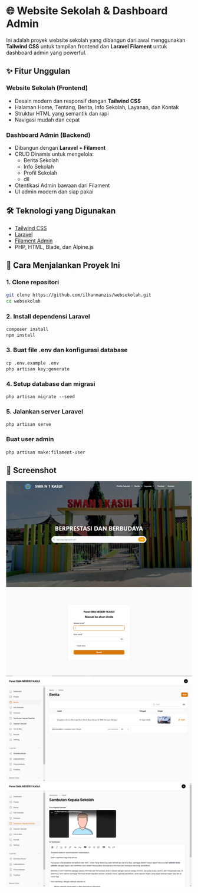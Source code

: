 # 🌐 Website Sekolah & Dashboard Admin

Ini adalah proyek website sekolah yang dibangun dari awal menggunakan **Tailwind CSS** untuk tampilan frontend dan **Laravel Filament** untuk dashboard admin yang powerful.

## ✨ Fitur Unggulan

### Website Sekolah (Frontend)

-   Desain modern dan responsif dengan **Tailwind CSS**
-   Halaman Home, Tentang, Berita, Info Sekolah, Layanan, dan Kontak
-   Struktur HTML yang semantik dan rapi
-   Navigasi mudah dan cepat

### Dashboard Admin (Backend)

-   Dibangun dengan **Laravel + Filament**
-   CRUD Dinamis untuk mengelola:
    -   Berita Sekolah
    -   Info Sekolah
    -   Profil Sekolah
    -   dll
-   Otentikasi Admin bawaan dari Filament
-   UI admin modern dan siap pakai

## 🛠️ Teknologi yang Digunakan

-   [Tailwind CSS](https://tailwindcss.com/)
-   [Laravel](https://laravel.com/)
-   [Filament Admin](https://filamentphp.com/)
-   PHP, HTML, Blade, dan Alpine.js

## 🚀 Cara Menjalankan Proyek Ini

### 1. Clone repositori

```bash
git clone https://github.com/ilhanmanzis/websekolah.git
cd websekolah
```

### 2. Install dependensi Laravel

```
composer install
npm install
```

### 3. Buat file .env dan konfigurasi database

```
cp .env.example .env
php artisan key:generate
```

### 4. Setup database dan migrasi

```
php artisan migrate --seed
```

### 5. Jalankan server Laravel

```
php artisan serve
```

### Buat user admin

```
php artisan make:filament-user
```

## 📸 Screenshot

![Dashboard](screenshots/home.png)
![Login](screenshots/login.png)
![Berita](screenshots/berita.png)
![Kepala](screenshots/kepala.png)
